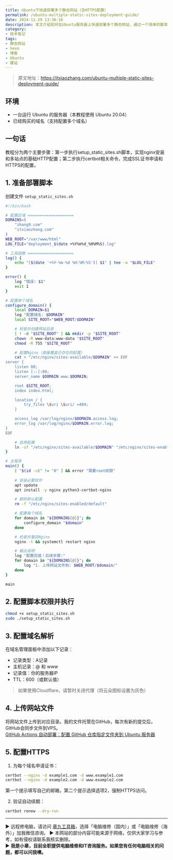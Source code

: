 ```yaml
---
title: Ubuntu下快速部署多个静态网站（含HTTPS配置）
permalink: /ubuntu-multiple-static-sites-deployment-guide/
date: 2024-11-29 13:30:16
description: 本文介绍如何在Ubuntu服务器上快速部署多个静态网站，通过一个简单的脚本实现自动化配置，并详细说明HTTPS证书的申请步骤。
category:
- 技术笔记
tags:
- 静态网站
- hexo
- 博客
- Ubuntu
- 建站
---
```


> 原文地址：<https://itxiaozhang.com/ubuntu-multiple-static-sites-deployment-guide/>  

## 环境

- 一台运行 Ubuntu 的服务器（本教程使用 Ubuntu 20.04）
- 已经购买的域名（支持配置多个域名）

## 一句话
教程分为两个主要步骤：第一步执行setup_static_sites.sh脚本，实现nginx安装和多站点的基础HTTP配置；第二步执行certbot相关命令，完成SSL证书申请和HTTPS的配置，

## 1. 准备部署脚本

创建文件 `setup_static_sites.sh`

```bash
#!/bin/bash

# 配置区域 ====================
DOMAINS=(
    "zhang9.com"
    "itxiaozhang.com"
)
WEB_ROOT="/var/www/html"
LOG_FILE="deployment_$(date +%Y%m%d_%H%M%S).log"

# 工具函数 ====================
log() {
    echo "[$(date '+%Y-%m-%d %H:%M:%S')] $1" | tee -a "$LOG_FILE"
}

error() {
    log "错误: $1"
    exit 1
}

# 配置单个域名
configure_domain() {
    local DOMAIN=$1
    log "配置域名: $DOMAIN"
    local SITE_ROOT="$WEB_ROOT/$DOMAIN"

    # 检查并创建网站目录
    [ ! -d "$SITE_ROOT" ] && mkdir -p "$SITE_ROOT"
    chown -R www-data:www-data "$SITE_ROOT"
    chmod -R 755 "$SITE_ROOT"

    # 配置Nginx（直接覆盖已存在的配置）
    cat > "/etc/nginx/sites-available/$DOMAIN" << EOF
server {
    listen 80;
    listen [::]:80;
    server_name $DOMAIN www.$DOMAIN;

    root $SITE_ROOT;
    index index.html;

    location / {
        try_files \$uri \$uri/ =404;
    }

    access_log /var/log/nginx/$DOMAIN.access.log;
    error_log /var/log/nginx/$DOMAIN.error.log;
}
EOF

    # 启用配置
    ln -sf "/etc/nginx/sites-available/$DOMAIN" "/etc/nginx/sites-enabled/"
}

# 主程序
main() {
    [ "$(id -u)" != "0" ] && error "需要root权限"
    
    # 安装必要软件
    apt update
    apt install -y nginx python3-certbot-nginx

    # 删除默认配置
    rm -f "/etc/nginx/sites-enabled/default"

    # 配置每个域名
    for domain in "${DOMAINS[@]}"; do
        configure_domain "$domain"
    done

    # 检查并重启Nginx
    nginx -t && systemctl restart nginx

    # 输出说明
    log "配置完成！后续步骤:"
    for domain in "${DOMAINS[@]}"; do
        log "1. 上传网站文件到: $WEB_ROOT/$domain/"
    done
}

main
```

## 2. 配置脚本权限并执行

```bash
chmod +x setup_static_sites.sh
sudo ./setup_static_sites.sh
```

## 3. 配置域名解析

在域名管理面板中添加以下记录：

- 记录类型：A记录
- 主机记录：@ 和 www
- 记录值：你的服务器IP
- TTL：600（或默认值）

> 如果使用Cloudflare，请暂时关闭代理（将云朵图标设置为灰色）

## 4. 上传网站文件

将网站文件上传到对应目录。我的文件托管在GitHub，每次有新的提交后，GitHub会同步文件到VPS。  
[GitHub Actions 自动部署：配置 GitHub 仓库指定文件夹到 Ubuntu 服务器](https://itxiaozhang.com/github-actions-sync-specific-folder-to-ubuntu-server-complete-guide/)

## 5. 配置HTTPS

1. 为每个域名申请证书：

```bash
certbot --nginx -d example1.com -d www.example1.com
certbot --nginx -d example2.com -d www.example2.com
```

第一个提示填写自己的邮箱，第二个提示选择选项2，强制HTTPS访问。

2. 验证自动续期：

```bash
certbot renew --dry-run
```

---
▶ 远程修电脑，请访问 [章九工具箱](https://zhang9.com/)，选择「电脑维修（国内）」或「电脑维修（海外）」加我微信咨询。 
▶ 本网站的部分内容可能来源于网络，仅供大家学习与参考，如有侵权请联系我核实删除。  
▶ **我是小章，目前全职提供电脑维修和IT咨询服务。如果您有任何电脑相关的问题，都可以问我噢。**  
